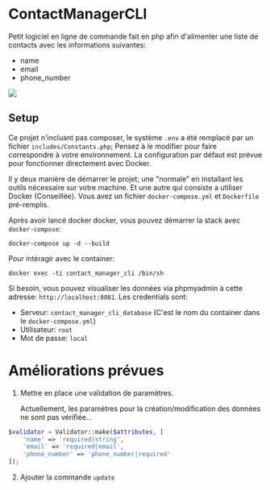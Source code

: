 # ContactManagerCLI

Petit logiciel en ligne de commande fait en php afin d'alimenter une liste de contacts avec les informations suivantes:

- name
- email
- phone_number

<img src="https://media.discordapp.net/attachments/1088757034909978685/1220657319692603403/2024-03-22-09-56-02-18206998.png?ex=660fbcb7&is=65fd47b7&hm=15ba89c26422ac53e2d79d0b5e15d9b5d34c8ea07f02fb7d4c737b1d0e904254">

## Setup

Ce projet n'incluant pas composer, le système ``.env`` a été remplacé par un fichier ``includes/Constants.php``; Pensez à le modifier pour faire correspondre à votre environnement.
La configuration par défaut est prévue pour fonctionner directement avec Docker. 

Il y deux manière de démarrer le projet; une "normale" en installant les outils nécessaire sur votre machine. Et une autre qui consiste a utiliser Docker (Conseillée).
Vous avez un fichier ``docker-compose.yml`` et ``Dockerfile`` pré-remplis.

Après avoir lancé docker docker, vous pouvez démarrer la stack avec ``docker-compose``:

````shell
docker-compose up -d --build
````

Pour intéragir avec le container:

````shell
docker exec -ti contact_manager_cli /bin/sh
````
Si besoin, vous pouvez visualiser les données via phpmyadmin à cette adresse: ``http://localhost:8081``.
Les credentials sont:

- Serveur: ``contact_manager_cli_database`` (C'est le nom du container dans le ``docker-compose.yml``)
- Utilisateur: ``root``
- Mot de passe: ``local``

# Améliorations prévues

1. Mettre en place une validation de paramètres.

    Actuellement, les paramètres pour la création/modification des données ne sont pas vérifiée...

```php
$validator = Validator::make($attributes, [
    'name' => 'required|string',
    'email' => 'required|email',
    'phone_number' => 'phone_number|required'
]);
```

2. Ajouter la commande ``update``
